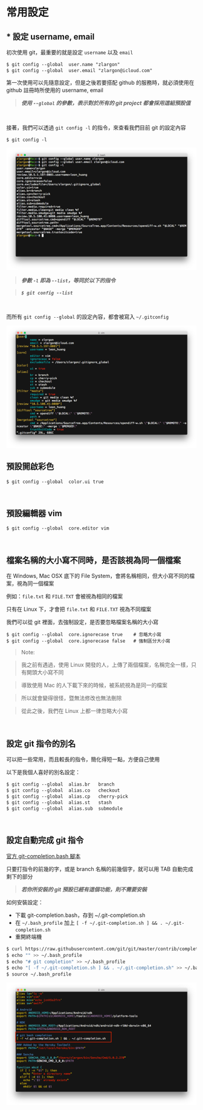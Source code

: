 # 常用設定

## * 設定 username, email

初次使用 git，最重要的就是設定 `username` 以及 `email`

```
$ git config --global  user.name "zlargon"
$ git config --global  user.email "zlargon@icloud.com"
```

第一次使用可以先隨意設定，但是之後若要搭配 github 的服務時，就必須使用在 github 註冊時所使用的 username, email

> ___使用 `--global` 的參數，表示對於所有的 git project 都會採用這組預設值___

<br>

接著，我們可以透過 `git config -l` 的指令，來查看我們目前 git 的設定內容

```
$ git config -l
```

![git config](/_assets/git_config_list.png)

> ___參數 `-l` 即為 `--list`，等同於以下的指令___

> ___`$ git config --list`___

<br>

而所有 `git config --global` 的設定內容，都會被寫入 `~/.gitconfig`

![git config](/_assets/gitconfig.png)

## 預設開啟彩色

```
$ git config --global  color.ui true
```

<br>

## 預設編輯器 vim

```
$ git config --global  core.editor vim
```

<br>

## 檔案名稱的大小寫不同時，是否該視為同一個檔案

在 Windows, Mac OSX 底下的 File System，會將名稱相同，但大小寫不同的檔案，視為同一個檔案

例如：`file.txt` 和 `FILE.TXT` 會被視為相同的檔案

只有在 Linux 下，才會把 `file.txt` 和 `FILE.TXT` 視為不同檔案

我們可以從 git 裡面，去強制設定，是否要忽略檔案名稱的大小寫

```
$ git config --global  core.ignorecase true    # 忽略大小寫
$ git config --global  core.ignorecase false   # 強制區分大小寫
```

> Note:

> 我之前有遇過，使用 Linux 開發的人，上傳了兩個檔案，名稱完全一樣，只有開頭大小寫不同

> 導致使用 Mac 的人下載下來的時候，被系統視為是同一的檔案

> 所以就會變得很怪，暨無法修改也無法刪除

> 從此之後，我們在 Linux 上都一律忽略大小寫

<br>

## 設定 git 指令的別名

可以把一些常用，而且較長的指令，簡化得短一點，方便自己使用

以下是我個人喜好的別名設定：

```
$ git config --global  alias.br   branch
$ git config --global  alias.co   checkout
$ git config --global  alias.cp   cherry-pick
$ git config --global  alias.st   stash
$ git config --global  alias.sub  submodule
```

<br>

## 設定自動完成 git 指令

[官方 git-completion.bash 腳本](https://github.com/git/git/blob/master/contrib/completion/git-completion.bash)

只要打指令的前幾的字，或是 branch 名稱的前幾個字，就可以用 TAB 自動完成剩下的部分

> ___若你所安裝的 git 預設已經有這個功能，則不需要安裝___

如何安裝設定：
* 下載 git-completion.bash，存到 ~/.git-completion.sh
* 在 `~/.bash_profile` 加上 `[ -f ~/.git-completion.sh ] && . ~/.git-completion.sh`
* 重開終端機

``` bash
$ curl https://raw.githubusercontent.com/git/git/master/contrib/completion/git-completion.bash > ~/.git-completion.sh
$ echo "" >> ~/.bash_profile
$ echo "# git completion" >> ~/.bash_profile
$ echo "[ -f ~/.git-completion.sh ] && . ~/.git-completion.sh" >> ~/.bash_profile
$ source ~/.bash_profile
```

![.bash_profile](/_assets/bash_profile.png)
